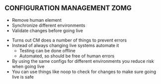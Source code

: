 CONFIGURATION MANAGEMENT ZOMG
-----------------------------

  * Remove human element
  * Synchronize different environments
  * Validate changes before going live

<aside class="notes">

  * Turns out CM does a number of things to prevent errors
  * Instead of always changing live systems automate it
    * Testing can be done offline
    * Automated, so should be free of human errors
  * By using the same configs for different environments you reduce risk when going live
  * You can use things like noop to check for changes to make sure going live is safe



</aside>

<!--

This should be completely unsurprising to you, but it turns out configuration
management can do a number of things to prevent errors. Instead of making
changes to live systems, you can remove the human factor and use CM to automate
that part of it. By using the same configs to build production and development
environments you can synchronize the two closely. Since you're building these
configs ahead of time, you can really test and validate your configs before you
go live.

-->
